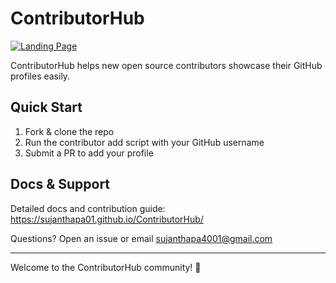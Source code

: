 # ContributorHub

[![Landing Page](https://res.cloudinary.com/dmg30zh6b/image/upload/v1753646159/Screenshot_from_2025-07-27_21-55-32_jywg3b.png)](https://res.cloudinary.com/dmg30zh6b/image/upload/v1753646159/Screenshot_from_2025-07-27_21-55-32_jywg3b.png)


ContributorHub helps new open source contributors showcase their GitHub profiles easily.

## Quick Start

1. Fork & clone the repo  
2. Run the contributor add script with your GitHub username  
3. Submit a PR to add your profile

## Docs & Support

Detailed docs and contribution guide:  
https://sujanthapa01.github.io/ContributorHub/

Questions? Open an issue or email sujanthapa4001@gmail.com

---

Welcome to the ContributorHub community! 🌟
